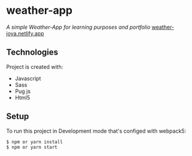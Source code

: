 # weather-app
_A simple Weather-App for learning purposes and portfolio_
[weather-joya.netlify.app](https://weather-joya.netlify.app)
## Technologies
Project is created with:
* Javascript
* Sass
* Pug js
* Html5	
## Setup
To run this project in Development mode that's configed with webpack5:

```
$ npm or yarn install
$ npm or yarn start
